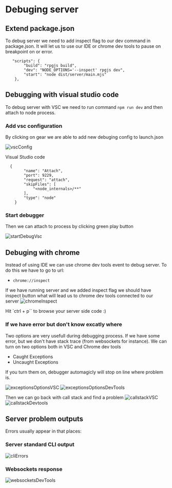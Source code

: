 # Debuging server

## Extend package.json

To debug server we need to add inspect flag to our dev command in package.json. It will let us to use our IDE or chrome dev tools to pause on breakpoint on or error. 

```
   "scripts": {
        "build": "rpgjs build",
        "dev": "NODE_OPTIONS='--inspect' rpgjs dev",
        "start": "node dist/server/main.mjs"
    },
```


## Debugging with visual studio code

To debug server with VSC we need to run command `npm run dev` and then attach to node process. 

### Add vsc configuration

By clicking on gear we are able to add new debuging config to launch.json

![vscConfig](/assets/vsc-config.png)

Visual Studio code
```
  {
        "name": "Attach",
        "port": 9229,
        "request": "attach",
        "skipFiles": [
            "<node_internals>/**"
        ],
        "type": "node"
    }
```

### Start debugger
Then we can attach to process by clicking green play button

![startDebugVsc](/assets/started-debug.png)

## Debuging with chrome

Instead of using IDE we can use chrome dev tools event to debug server. To do this we have to go to url:
- `chrome://inspect`

If we have running server and we added inspect flag we should have inspect button what will lead us to chrome dev tools connected to our server
![chromeInspect](/assets/chrome-inspect.png)

Hit `ctrl + p`` to browse your server side code :)

### If we have error but don't know excatly where

Two options are very usefull during debugging process. If we have some error, but we don't have stack trace (from websockets for instance). We can turn on two options both in VSC and Chrome dev tools

- Caught Exceptions
- Uncaught Exceptions

If you turn them on, debugger automagicly will stop on line where problem is.

![exceptionsOptionsVSC](/assets/exceptions-options-vsc.png)
![exceptionsOptionsDevTools](/assets/exceptions-options-devtools.png)

Then we can go back with call stack and find a problem
![callstackVSC](/assets/callstack-vsc.png)
![callstackDevtools](/assets/callstack-devtools.png)


## Server problem outputs
Errors usually appear in that places:

### Server standard CLI output
![cliErrors](/assets/cli-errors.png)


### Websockets response
![websocketsDevTools](/assets/websockets-in-chrome-dev-tools.png)